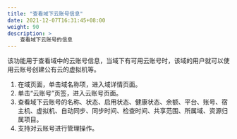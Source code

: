 ```yaml
---
title: "查看域下云账号信息"
date: 2021-12-07T16:31:45+08:00
weight: 90
description: >
    查看域下云账号的信息
---
```



该功能用于查看域中的云账号信息，当域下有可用云账号时，该域的用户就可以使用云账号创建公有云的虚拟机等。

1. 在域页面，单击域名称项，进入域详情页面。
2. 单击“云账号”页签，进入云账号页面。
3. 查看域下云账号的名称、状态、启用状态、健康状态、余额、平台、账号、宿主机、虚拟机、自动同步、同步时间、检查时间、共享范围、所属域、资源归属项目。
4. 支持对云账号进行管理操作。